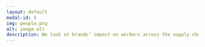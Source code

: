 ```yaml
---
layout: default
modal-id: 5
img: people.png
alt: image-alt
description: We look at brands’ impact on workers across the supply chain. These include policies and practices on child labour, forced labour, worker safety, freedom of association (the right to join a union), gender equality and payment of a living wage. We consider how well a brand ensures that its policies are implemented do they empower workers, have supportive supplier relationships, or conduct meaningful audits? Do their practices protect workers from the impacts of COVID-19?<br><br><span style="color:green">1 star</span> - These companies do not meet labor standards and make no effort to improve thier practices.<br><br><span style="color:green">2 stars</span> - These companies do not meet labor standards but acknowledge and are looking to improve.<br><br><span style="color:green">3 stars</span> - These companies meet a minimum standard of labor but do not actively empower their employees.<br><br><span style="color:green">4 stars</span> - These companies communicate with ther employees and make an effort to match their needs. However, there are a few places on the supply chain where thier efforts fall short of what is needed.<br><br><span style="color:green">5 stars</span> - These companies excel at placing workers at the center of their decision making process and empowering them to succeed.
---
```

